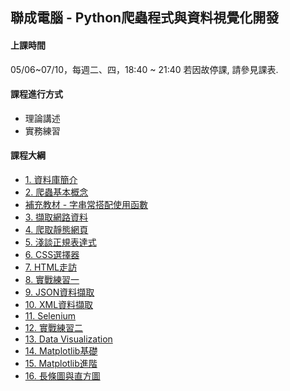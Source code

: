 ## 聯成電腦 - Python爬蟲程式與資料視覺化開發

#### 上課時間

05/06~07/10，每週二、四，18:40 ~ 21:40
若因故停課, 請參見課表.

#### 課程進行方式

- 理論講述
- 實務練習

#### 課程大綱
- [1. 資料庫簡介](http://mirdex.github.io/Crawler0506/0.%20MySQL.slides.html)
- [2. 爬蟲基本概念](http://mirdex.github.io/Crawler0506/1.%20爬蟲基本概念.slides.html)
- [補充教材 - 字串常搭配使用函數](http://mirdex.github.io/Crawler0506/1-1.%20補充%20-%20字串常搭配使用函數_Q.slides.html)
- [3. 擷取網路資料](http://mirdex.github.io/Crawler0506/2.%20擷取網路資料_Q.slides.html)
- [4. 爬取靜態網頁](http://mirdex.github.io/Crawler0506/3.爬取靜態網頁_Q.slides.html)
- [5. 淺談正規表達式](http://mirdex.github.io/Crawler0506/4.%20淺談正規表達式_Q.slides.html)
- [6. CSS選擇器](http://mirdex.github.io/Crawler0506/5.%20CSS選擇器_Q.slides.html)
- [7. HTML走訪](http://mirdex.github.io/Crawler0506/6.%20HTML%20走訪_Q.slides.html)
- [8. 實戰練習一](http://mirdex.github.io/Crawler0506/7.%20實戰練習一_Q.slides.html)
- [9. JSON資料擷取](http://mirdex.github.io/Crawler0506/8.JSON資料擷取_Q.slides.html)
- [10. XML資料擷取](http://mirdex.github.io/Crawler0506/9.%20XML資料擷取_Q.slides.html)
- [11. Selenium](http://mirdex.github.io/Crawler0506/10.%20Selenium_Q.slides.html)
- [12. 實戰練習二](http://mirdex.github.io/Crawler0506/11.%20實戰練習二_Q.slides.html)
- [13. Data Visualization](http://mirdex.github.io/Crawler0506/1.%20Data%20Visualization%20Introduction.slides.html)
- [14. Matplotlib基礎](http://mirdex.github.io/Crawler0506/2.%20Matplotlib基礎_Q.slides.html)
- [15. Matplotlib進階](http://mirdex.github.io/Crawler0506/3.%20Matplotlib進階_Q.slides.html)
- [16. 長條圖與直方圖](http://mirdex.github.io/Crawler0506/4.%20長條圖與直方圖_Q.slides.html)
